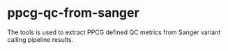 # ppcg-qc-from-sanger
The tools is used to extract PPCG defined QC metrics from Sanger variant calling pipeline results.
